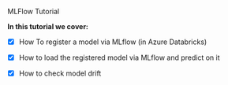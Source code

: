MLFlow Tutorial


**In this tutorial we cover:**
- [x] How To register a model via MLflow (in Azure Databricks)
- [x] How to load the registered model via MLflow and predict on it
- [x] How to check model drift


